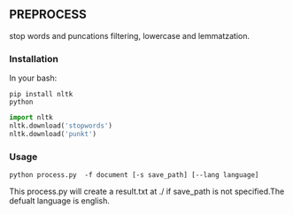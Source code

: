 ## PREPROCESS
stop words and puncations filtering, lowercase and lemmatzation.

### Installation
In your bash:
```shell
pip install nltk
python
```
```python
import nltk
nltk.download('stopwords')
nltk.download('punkt')
```

### Usage
```shell
python process.py  -f document [-s save_path] [--lang language]
```
This process.py will create a result.txt at ./ if save\_path is not specified.The defualt language is english.

